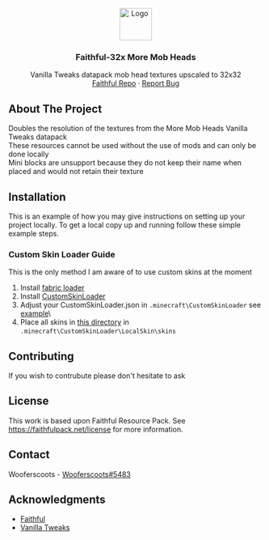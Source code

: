 
<!-- PROJECT LOGO -->
<br />
<div align="center">
    <img src="https://raw.githubusercontent.com/Faithful-Resource-Pack/Branding/main/logos/transparent/64/addons_logo.png" alt="Logo" width="64" height="64">
  </a>

<h3 align="center">Faithful-32x More Mob Heads</h3>

  <p align="center">
    Vanilla Tweaks datapack mob head textures upscaled to 32x32
    <br />
    <a href="https://github.com/Faithful-Resource-Pack">Faithful Repo</a>
    ·
    <a href="https://github.com/Wooferscoots/More-Mob-Heads-Faithful32/issues">Report Bug</a>
  </p>
</div>

## About The Project
Doubles the resolution of the textures from the More Mob Heads Vanilla Tweaks datapack\
These resources cannot be used without the use of mods and can only be done locally\
Mini blocks are unsupport because they do not keep their name when placed and would not retain their texture

## Installation

This is an example of how you may give instructions on setting up your project locally.
To get a local copy up and running follow these simple example steps.

### Custom Skin Loader Guide

This is the only method I am aware of to use custom skins at the moment

1. Install [fabric loader](https://fabricmc.net/)
2. Install [CustomSkinLoader](https://www.curseforge.com/minecraft/mc-mods/customskinloader)
3. Adjust your CustomSkinLoader.json in `.minecraft\CustomSkinLoader` see [example](https://github.com/Wooferscoots/More-Mob-Heads-Faithful32/blob/master/CustomSkinLoader.json)\
4. Place all skins in [this directory](https://github.com/Wooferscoots/More-Mob-Heads-Faithful32/tree/master/skins) in `.minecraft\CustomSkinLoader\LocalSkin\skins`

<!-- CONTRIBUTING -->
## Contributing

If you wish to contrubute please don't hesitate to ask

<!-- LICENSE -->
## License

This work is based upon Faithful Resource Pack. See <https://faithfulpack.net/license> for more information.



<!-- CONTACT -->
## Contact

Wooferscoots - [Wooferscoots#5483](https://discord.gg/sN9YRQbBv7)


<!-- ACKNOWLEDGMENTS -->
## Acknowledgments

* [Faithful](https://faithfulpack.net/)
* [Vanilla Tweaks](https://vanillatweaks.net/)

